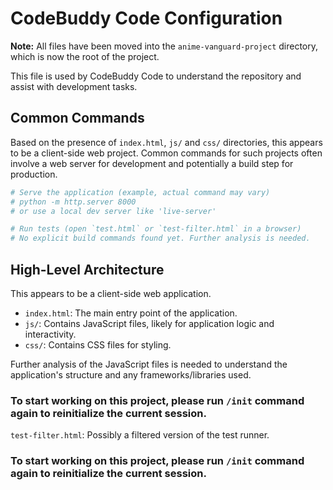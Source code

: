 # CodeBuddy Code Configuration

**Note:** All files have been moved into the `anime-vanguard-project` directory, which is now the root of the project.

This file is used by CodeBuddy Code to understand the repository and assist with development tasks.

## Common Commands

Based on the presence of `index.html`, `js/` and `css/` directories, this appears to be a client-side web project. Common commands for such projects often involve a web server for development and potentially a build step for production.

```bash
# Serve the application (example, actual command may vary)
# python -m http.server 8000
# or use a local dev server like 'live-server'

# Run tests (open `test.html` or `test-filter.html` in a browser)
# No explicit build commands found yet. Further analysis is needed.
```

## High-Level Architecture

This appears to be a client-side web application. 
- `index.html`: The main entry point of the application.
- `js/`: Contains JavaScript files, likely for application logic and interactivity.
- `css/`: Contains CSS files for styling.

Further analysis of the JavaScript files is needed to understand the application's structure and any frameworks/libraries used.

### To start working on this project, please run `/init` command again to reinitialize the current session.
`test-filter.html`: Possibly a filtered version of the test runner.

### To start working on this project, please run `/init` command again to reinitialize the current session.

